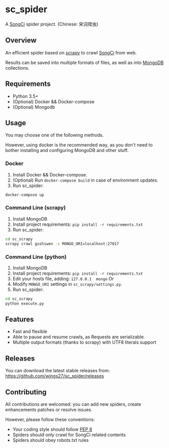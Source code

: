 # sc_spider
A [SongCi](https://en.wikipedia.org/wiki/Ci_(poetry)) spider project. (Chinese: 宋词爬虫)

## Overview
An efficient spider based on [scrapy](https://github.com/scrapy/scrapy) to crawl [SongCi](https://en.wikipedia.org/wiki/Ci_(poetry)) from web.

Results can be saved into multiple formats of files, as well as into [MongoDB](https://www.mongodb.com/) collections.

## Requirements

* Python 3.5+
* (Optional) Docker && Docker-compose
* (Optional) Mongodb

## Usage

You may choose one of the following methods.

However, using docker is the recommended way, as you don't need to bother installing and configuring MongoDB and other stuff.

### Docker

1. Install Docker && Docker-compose.
2. (Optional) Run `docker-compose build` in case of environment updates.
3. Run sc_spider:

```bash
docker-compose up
```

### Command Line (scrapy)

1. Install MongoDB
2. Install project requirements: `pip install -r requirements.txt`
3. Run sc_spider:

```bash
cd sc_scrapy
scrapy crawl gushiwen -s MONGO_URI=localhost:27017
```

### Command Line (python)

1. Install MongoDB
2. Install project requirements: `pip install -r requirements.txt`
3. Edit your hosts file, adding: `127.0.0.1  mongo`
Or
4. Modify `MONGO_URI` settings in `sc_scrapy/settings.py`.
5. Run sc_spider:

```bash
cd sc_scrapy
python execute.py
```

## Features

* Fast and flexible
* Able to pause and resume crawls, as Requests are serializable.
* Multiple output formats (thanks to scrapy) with UTF8 literals support

## Releases

You can download the latest stable releases from: https://github.com/wings27/sc_spider/releases

## Contributing

All contributions are welcomed: you can add new spiders, create enhancements patches or resolve issues.

However, please follow these conventions:

* Your coding style should follow [PEP 8](https://www.python.org/dev/peps/pep-0008)
* Spiders should only crawl for SongCi related contents
* Spiders should obey robots.txt rules
